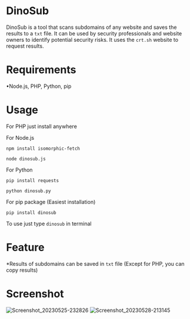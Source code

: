 # DinoSub


DinoSub is a tool that scans subdomains of any website and saves the results to a `txt` file. It can be used by security professionals and website owners to identify potential security risks. It uses the `crt.sh` website to request results.

# Requirements
•Node.js, PHP, Python, pip



# Usage
For PHP just install anywhere

For Node.js 

`npm install isomorphic-fetch`

`node dinosub.js`

For Python

`pip install requests`

`python dinosub.py`

For pip package (Easiest installation)

`pip install dinosub`

To use just type `dinosub` in terminal

# Feature



*Results of subdomains can be saved in `txt` file (Except for PHP, you can copy results)



# Screenshot
![Screenshot_20230525-232826](https://github.com/daniisaahir/DinoSub/assets/131199603/a752a8f3-711a-4a48-b9cc-8f6dc0c4d19d)
![Screenshot_20230528-213145](https://github.com/daniisaahir/DinoSub/assets/131199603/14dc9843-80cb-4c31-8215-3519dee5b8c4)


